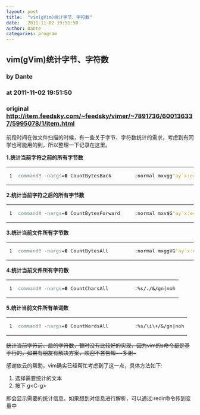 ```yaml
---
layout: post
title:  "vim(gVim)统计字节、字符数"
date:   2011-11-02 19:51:50
author: Dante
categories: program
---
```


## vim(gVim)统计字节、字符数
### by Dante
### at 2011-11-02 19:51:50
### original <http://item.feedsky.com/~feedsky/vimer/~7891736/600136337/5995078/1/item.html>

<p>前段时间在做文件扫描的时候，有一些关于字节、字符数统计的需求，考虑到有同学也可能用的到，所以整理一下记录在这里。</p>
<p><b>1.统计当前字符之前的所有字节数</b></p>

<div><table><tr><td><pre>1
</pre></td><td><pre style="font-family:monospace"><span style="color:#668080">command</span><span style="color:#000000">!</span> <span style="color:#668080">-nargs</span>=<span style="color:#000000;font-weight:bold">0</span> CountBytesBack        <span style="color:#000000">:</span>normal mxvgg<span style="color:#c5a22d">&quot;ay`x:echo strlen(@a)&lt;CR&gt;</span></pre></td></tr></table></div>

<p><b>2.统计当前字符之后的所有字节数</b></p>

<div><table><tr><td><pre>1
</pre></td><td><pre style="font-family:monospace"><span style="color:#668080">command</span><span style="color:#000000">!</span> <span style="color:#668080">-nargs</span>=<span style="color:#000000;font-weight:bold">0</span> CountBytesForward     <span style="color:#000000">:</span>normal mxv<span style="color:#000000">$</span>G<span style="color:#c5a22d">&quot;ay`x:echo strlen(@a)&lt;CR&gt;</span></pre></td></tr></table></div>

<p><b>3.统计当前文件所有字节数</b></p>

<div><table><tr><td><pre>1
</pre></td><td><pre style="font-family:monospace"><span style="color:#668080">command</span><span style="color:#000000">!</span> <span style="color:#668080">-nargs</span>=<span style="color:#000000;font-weight:bold">0</span> CountBytesAll         <span style="color:#000000">:</span>normal mxggVG<span style="color:#c5a22d">&quot;ay`x:echo strlen(@a)&lt;CR&gt;</span></pre></td></tr></table></div>

<p><b>4.统计当前文件所有字符数</b></p>

<div><table><tr><td><pre>1
</pre></td><td><pre style="font-family:monospace"><span style="color:#668080">command</span><span style="color:#000000">!</span> <span style="color:#668080">-nargs</span>=<span style="color:#000000;font-weight:bold">0</span> CountCharsAll         <span style="color:#000000">:%</span>s<span style="color:#000000">/./&amp;/</span>gn<span style="color:#000000">|</span>noh</pre></td></tr></table></div>

<p><b>5.统计当前文件所有单词数</b></p>

<div><table><tr><td><pre>1
</pre></td><td><pre style="font-family:monospace"><span style="color:#668080">command</span><span style="color:#000000">!</span> <span style="color:#668080">-nargs</span>=<span style="color:#000000;font-weight:bold">0</span> CountWordsAll         <span style="color:#000000">:%</span>s<span style="color:#000000">/</span>\i\<span style="color:#000000">+/&amp;/</span>gn<span style="color:#000000">|</span>noh</pre></td></tr></table></div>

<p><span style="text-decoration:line-through">统计当前字符前、后的字符数，暂时没有比较好的实现，因为vim的s命令都是基于行的，如果有朋友有解决方案，欢迎不吝告知~~多谢~<span></span></span></p>
<p>感谢依云的帮助，vim确实已经帮忙考虑到了这一点，具体方法如下:</p>
<ol>
<li>选择需要统计的文本</li>
<li>按下 g&lt;C-g&gt;</li>
</ol>
<p>即会显示需要的统计信息。如果想到对信息进行解析，可以通过:redir命令传到变量中</p><img src="http://www1.feedsky.com/t1/600136337/vimer/feedsky/s.gif?r=http://item.feedsky.com/~feedsky/vimer/~7891736/600136337/5995078/1/item.html" border="0" height="0" width="0">